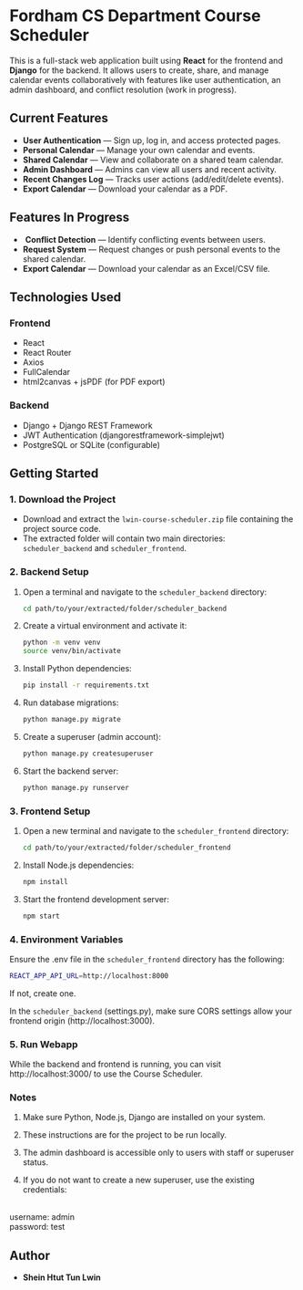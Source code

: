 # Fordham CS Department Course Scheduler

This is a full-stack web application built using **React** for the frontend 
and **Django** for the backend. It allows users to create, share, and manage calendar events 
collaboratively with features like user authentication, an admin dashboard, and conflict resolution (work in progress).

## Current Features

-  **User Authentication** — Sign up, log in, and access protected pages.
-  **Personal Calendar** — Manage your own calendar and events.
-  **Shared Calendar** — View and collaborate on a shared team calendar.
-  **Admin Dashboard** — Admins can view all users and recent activity.
-  **Recent Changes Log** — Tracks user actions (add/edit/delete events).
-  **Export Calendar** — Download your calendar as a PDF.

## Features In Progress

- ️ **Conflict Detection** — Identify conflicting events between users.
-  **Request System** — Request changes or push personal events to the shared calendar.
-  **Export Calendar** — Download your calendar as an Excel/CSV file.

## Technologies Used

### Frontend
- React
- React Router
- Axios
- FullCalendar
- html2canvas + jsPDF (for PDF export)

### Backend
- Django + Django REST Framework
- JWT Authentication (djangorestframework-simplejwt)
- PostgreSQL or SQLite (configurable)

## Getting Started

### 1. Download the Project

- Download and extract the `lwin-course-scheduler.zip` file containing the project source code.
- The extracted folder will contain two main directories: `scheduler_backend` and `scheduler_frontend`.

### 2. Backend Setup

1. Open a terminal and navigate to the `scheduler_backend` directory:
   ```bash
   cd path/to/your/extracted/folder/scheduler_backend
   
2. Create a virtual environment and activate it:
   ```bash
   python -m venv venv
   source venv/bin/activate
   
3. Install Python dependencies:
   ```bash
   pip install -r requirements.txt

4. Run database migrations:
   ```bash
   python manage.py migrate

5. Create a superuser (admin account):
   ```bash
   python manage.py createsuperuser
   
6. Start the backend server:
   ```bash
   python manage.py runserver
   
### 3. Frontend Setup
1. Open a new terminal and navigate to the `scheduler_frontend` directory:
   ```bash
   cd path/to/your/extracted/folder/scheduler_frontend
   
2. Install Node.js dependencies:
   ```bash
   npm install
   
3. Start the frontend development server:
   ```bash
   npm start
   
### 4. Environment Variables
Ensure the .env file in the `scheduler_frontend` directory has the following:
```bash
REACT_APP_API_URL=http://localhost:8000
```
If not, create one.

In the `scheduler_backend` (settings.py), make sure CORS settings allow your frontend origin (http://localhost:3000).

### 5. Run Webapp
While the backend and frontend is running, you can visit http://localhost:3000/ to use the Course Scheduler.

### Notes
1. Make sure Python, Node.js, Django are installed on your system.

2. These instructions are for the project to be run locally.

3. The admin dashboard is accessible only to users with staff or superuser status.

4. If you do not want to create a new superuser, use the existing credentials:
<br>
username: admin
<br>
password: test

## Author
- **Shein Htut Tun Lwin**



   


   




   


   

